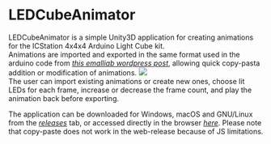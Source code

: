 # LEDCubeAnimator
LEDCubeAnimator is a simple Unity3D application for creating animations for the ICStation 4x4x4 Arduino Light Cube kit.    
Animations are imported and exported in the same format used in the arduino code from 
[*this emalliab wordpress post*](https://emalliab.wordpress.com/2015/07/24/icstation-4x4x4-led-cube-shield-for-arduino-software/),
allowing quick copy-pasta addition or modification of animations.
![](docs/LEDCubeAnimatorDemo.gif)  
The user can import existing animations or create new ones, choose lit LEDs for each frame,  increase or decrease the frame count, and play the animation back before exporting.  

The application can be downloaded for Windows, macOS and GNU/Linux from the [*releases*](https://github.com/SilasAlroe/LEDCubeAnimator/releases) tab, or accessed directly in the browser [*here*](https://silasalroe.github.io/LEDCubeAnimator/). Please note that copy-paste does not work in the web-release because of JS limitations. 
